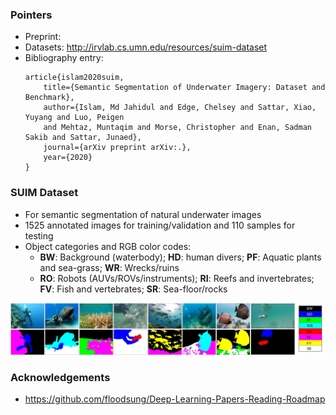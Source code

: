 ### Pointers
- Preprint: 
- Datasets: http://irvlab.cs.umn.edu/resources/suim-dataset
- Bibliography entry:
	```
	article{islam2020suim,
	    title={Semantic Segmentation of Underwater Imagery: Dataset and Benchmark},
	    author={Islam, Md Jahidul and Edge, Chelsey and Sattar, Xiao, Yuyang and Luo, Peigen 
	    and Mehtaz, Muntaqim and Morse, Christopher and Enan, Sadman Sakib and Sattar, Junaed},
	    journal={arXiv preprint arXiv:.},
	    year={2020}
	}
	```

### SUIM Dataset
- For semantic segmentation of natural underwater images
- 1525 annotated images for training/validation and 110 samples for testing
- Object categories and RGB color codes: 
	- **BW**: Background (waterbody); **HD**: human divers; **PF**: Aquatic plants and sea-grass; **WR**: Wrecks/ruins
	- **RO**: Robots (AUVs/ROVs/instruments); **RI**: Reefs and invertebrates; **FV**: Fish and vertebrates; **SR**: Sea-floor/rocks

![det-1a](/data/samples.jpg)






### Acknowledgements
- https://github.com/floodsung/Deep-Learning-Papers-Reading-Roadmap

